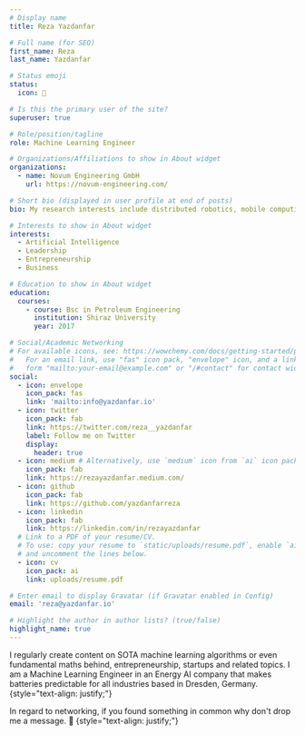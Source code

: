 ```yaml
---
# Display name
title: Reza Yazdanfar

# Full name (for SEO)
first_name: Reza
last_name: Yazdanfar

# Status emoji
status:
  icon: 🌅 

# Is this the primary user of the site?
superuser: true

# Role/position/tagline
role: Machine Learning Engineer

# Organizations/Affiliations to show in About widget
organizations:
  - name: Novum Engineering GmbH
    url: https://novum-engineering.com/

# Short bio (displayed in user profile at end of posts)
bio: My research interests include distributed robotics, mobile computing and programmable matter.

# Interests to show in About widget
interests:
  - Artificial Intelligence
  - Leadership
  - Entrepreneurship
  - Business

# Education to show in About widget
education:
  courses:
    - course: Bsc in Petroleum Engineering
      institution: Shiraz University
      year: 2017

# Social/Academic Networking
# For available icons, see: https://wowchemy.com/docs/getting-started/page-builder/#icons
#   For an email link, use "fas" icon pack, "envelope" icon, and a link in the
#   form "mailto:your-email@example.com" or "/#contact" for contact widget.
social:
  - icon: envelope
    icon_pack: fas
    link: 'mailto:info@yazdanfar.io'
  - icon: twitter
    icon_pack: fab
    link: https://twitter.com/reza__yazdanfar
    label: Follow me on Twitter
    display:
      header: true
  - icon: medium # Alternatively, use `medium` icon from `ai` icon pack
    icon_pack: fab
    link: https://rezayazdanfar.medium.com/
  - icon: github
    icon_pack: fab
    link: https://github.com/yazdanfarreza
  - icon: linkedin
    icon_pack: fab
    link: https://linkedin.com/in/rezayazdanfar
  # Link to a PDF of your resume/CV.
  # To use: copy your resume to `static/uploads/resume.pdf`, enable `ai` icons in `params.yaml`,
  # and uncomment the lines below.
  - icon: cv
    icon_pack: ai
    link: uploads/resume.pdf

# Enter email to display Gravatar (if Gravatar enabled in Config)
email: 'reza@yazdanfar.io'

# Highlight the author in author lists? (true/false)
highlight_name: true
---
```


I regularly create content on SOTA machine learning algorithms or even fundamental maths behind, entrepreneurship, startups and related topics.
I am a Machine Learning Engineer in an Energy AI company that makes batteries predictable for all industries based in Dresden, Germany.
{style="text-align: justify;"}

In regard to networking, if you found something in common why don't drop me a message. 🌌 
{style="text-align: justify;"}
